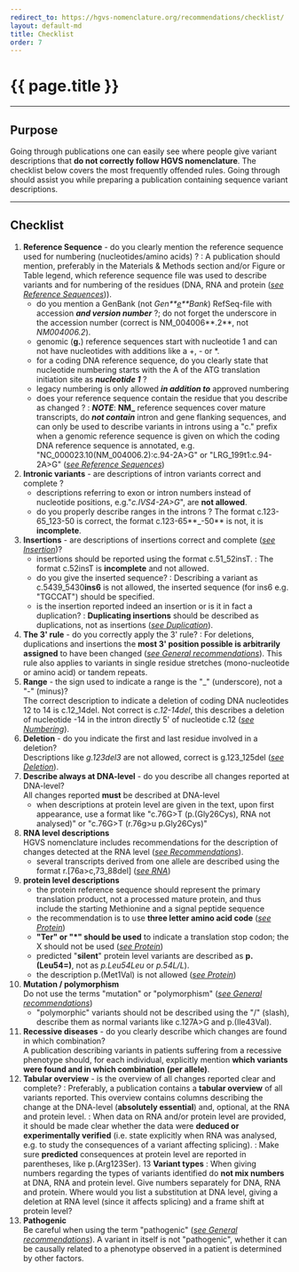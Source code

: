 ```yaml
---
redirect_to: https://hgvs-nomenclature.org/recommendations/checklist/
layout: default-md
title: Checklist
order: 7
---
```


# {{ page.title }}

* * *

## Purpose

Going through publications one can easily see where people give variant descriptions that **do not correctly follow HGVS nomenclature**. The checklist below covers the most frequently offended rules. Going through should assist you while preparing a publication containing sequence variant descriptions.

* * *

## Checklist

1.	**Reference Sequence** - do you clearly mention the reference sequence used for numbering (nucleotides/amino acids) ?
	:	A publication should mention, preferably in the Materials & Methods section and/or Figure or Table legend, which reference sequence file was used to describe variants and for numbering of the residues (DNA, RNA and protein ([_see Reference Sequences_](/bg-material/refseq))).
	*	do you mention a GenBank (not _Gen**<u>e</u>**Bank_) RefSeq-file with accession  _**and version number**_ ?; do not forget the underscore in the accession number (correct is NM\_004006**.2**, not _NM004006.2_).
	*	genomic (**g.**) reference sequences start with nucleotide 1 and can not have nucleotides with additions like a +, - or *.
	*	for a coding DNA reference sequence, do you clearly state that nucleotide numbering starts with the A of the ATG translation initiation site as _**nucleotide 1**_ ?
	*	legacy numbering is only allowed _**in addition to**_ approved numbering
	*	does your reference sequence contain the residue that you describe as changed ?
	:	_**NOTE**_: **NM\_** reference sequences cover mature transcripts, do _**not contain**_ intron and gene flanking sequences, and can only be used to describe variants in introns using a "c." prefix when a genomic reference sequence is given on which the coding DNA reference sequence is annotated, e.g. "NC\_000023.10(NM\_004006.2):c.94-2A>G" or "LRG\_199t1:c.94-2A>G" ([_see Reference Sequences_](/bg-material/refseq/#DNAc))
2.	**Intronic variants** - are descriptions of intron variants correct and complete ?
	*	descriptions referring to exon or intron numbers instead of nucleotide positions, e.g."_c.IVS4-2A>G_", are **not allowed**.
	*	do you properly describe ranges in the introns ?  The format c.123-65\_123-50 is correct, the format c.123-65**\_-50** is not, it is **incomplete**.
3.	**Insertions** - are descriptions of insertions correct and complete ([_see Insertion_](/recommendations/DNA/variant/insertion))?
	*	insertions should be reported using the format c.51\_52insT.
	:	The format c.52insT is **incomplete** and not allowed.
	*	do you give the inserted sequence?
	:	Describing a variant as c.5439\_5430**ins6** is not allowed, the inserted sequence (for ins6 e.g. "TGCCAT") should be specified.
	*	is the insertion reported indeed an insertion or is it in fact a duplication?
	:	**Duplicating insertions** should be described as duplications, not as insertions ([_see Duplication_](/recommendations/DNA/variant/duplication)). 
4.	**The 3' rule** - do you correctly apply the 3' rule?
	:	For deletions, duplications and insertions the **most 3' position possible is arbitrarily assigned** to have been changed ([_see General recommendations_](/recommendations/general)). This rule also applies to variants in single residue stretches (mono-nucleotide or amino acid) or tandem repeats.
5.	**Range** - the sign used to indicate a range is the "\_" (underscore), not a "-" (minus)?  
	The correct description to indicate a deletion of coding DNA nucleotides 12 to 14 is c.12\_14del. Not correct is _c.12-14del_, this describes a deletion of nucleotide -14 in the intron directly 5' of nucleotide c.12 ([_see Numbering_](/bg-material/numbering)).
6.	**Deletion** - do you indicate the first and last residue involved in a deletion?  
	Descriptions like _g.123del3_ are not allowed, correct is g.123\_125del ([_see Deletion_](/recommendations/DNA/variant/deletion)).
7.	**Describe always at DNA-level** - do you describe all changes reported at DNA-level?  
    All changes reported **must** be described at DNA-level
	*	when descriptions at protein level are given in the text, upon first appearance, use a format like "c.76G>T (p.(Gly26Cys), RNA not analysed)" or "c.76G>T (r.76g>u p.Gly26Cys)"
7.	**RNA level descriptions**  
    HGVS nomenclature includes recommendations for the description of changes detected at the RNA level ([_see Recommendations_](/recommendations/RNA)).
    *	several transcripts derived from one allele are described using the format r.[76a>c,73\_88del] ([_see RNA_](/recommendations/RNA/variant/alleles))
9.	**protein level descriptions**
	*	the protein reference sequence should represent the primary translation product, not a processed mature protein, and thus include the starting Methionine and a signal peptide sequence
    *   the recommendation is to use **three letter amino acid code** ([_see Protein_](/recommendations/protein/))	
    *   **"Ter" or "\*" should be used** to indicate a translation stop codon; the X should not be used ([_see Protein_](/recommendations/protein/))
	*	predicted "**silent**" protein level variants are described as **p.(Leu54=)**, not as _p.Leu54Leu_ or _p.54L/L_).
	*	the description p.(Met1Val) is not allowed ([_see Protein_](/recommendations/protein/variant/substitution))
10.	**Mutation / polymorphism**  
	Do not use the terms "mutation" or "polymorphism" ([_see General recommendations_](/bg-material/basics))
	*	"polymorphic" variants should not be described using the "/" (slash), describe them as normal variants like c.127A>G and p.(Ile43Val).
11.	**Recessive diseases** - do you clearly describe which changes are found in which combination?  
	A publication describing variants in patients suffering from a recessive phenotype should, for each individual, explicitly mention **which variants were found and in which combination (per allele)**.
12.	**Tabular overview** - is the overview of all changes reported clear and complete?
	:	Preferably, a publication contains a **tabular overview** of all variants reported. This overview contains columns describing the change at the DNA-level (**absolutely essential**) and, optional, at the RNA and protein level.
	:	When data on RNA and/or protein level are provided, it should be made clear whether the data were **deduced or experimentally verified** (i.e. state explicitly when RNA was analysed, e.g. to study the consequences of a variant affecting splicing).
	:	Make sure **predicted** consequences at protein level are reported in parentheses, like p.(Arg123Ser).
13	**Variant types**
	:	When giving numbers regarding the types of variants identified do **not mix numbers** at DNA, RNA and protein level. Give numbers separately for DNA, RNA and protein. Where would you list a substitution at DNA level, giving a deletion at RNA level (since it affects splicing) and a frame shift at protein level?
14.	**Pathogenic**  
	Be careful when using the term "pathogenic" ([_see General recommendations_](/bg-material/basics)). A variant in itself is not "pathogenic", whether it can be causally related to a phenotype observed in a patient is determined by other factors. 
